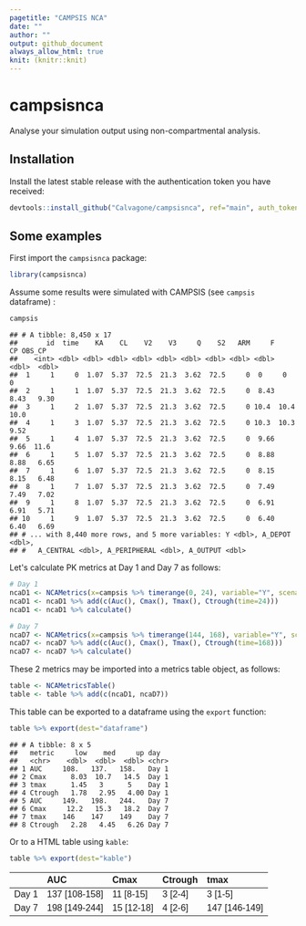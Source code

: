 ```yaml
---
pagetitle: "CAMPSIS NCA"
date: ""
author: ""
output: github_document
always_allow_html: true
knit: (knitr::knit)
---
```


# campsisnca
Analyse your simulation output using non-compartmental analysis.

## Installation
Install the latest stable release with the authentication token you have received:
  

```r
devtools::install_github("Calvagone/campsisnca", ref="main", auth_token="AUTH_TOKEN", force=TRUE)
```

## Some examples



First import the `campsisnca` package:


```r
library(campsisnca)
```

Assume some results were simulated with CAMPSIS (see `campsis` dataframe) :


```r
campsis
```

```
## # A tibble: 8,450 x 17
##       id  time    KA    CL    V2    V3     Q    S2   ARM     F    CP OBS_CP
##    <int> <dbl> <dbl> <dbl> <dbl> <dbl> <dbl> <dbl> <dbl> <dbl> <dbl>  <dbl>
##  1     1     0  1.07  5.37  72.5  21.3  3.62  72.5     0  0     0      0   
##  2     1     1  1.07  5.37  72.5  21.3  3.62  72.5     0  8.43  8.43   9.30
##  3     1     2  1.07  5.37  72.5  21.3  3.62  72.5     0 10.4  10.4   10.0 
##  4     1     3  1.07  5.37  72.5  21.3  3.62  72.5     0 10.3  10.3    9.52
##  5     1     4  1.07  5.37  72.5  21.3  3.62  72.5     0  9.66  9.66  11.6 
##  6     1     5  1.07  5.37  72.5  21.3  3.62  72.5     0  8.88  8.88   6.65
##  7     1     6  1.07  5.37  72.5  21.3  3.62  72.5     0  8.15  8.15   6.48
##  8     1     7  1.07  5.37  72.5  21.3  3.62  72.5     0  7.49  7.49   7.02
##  9     1     8  1.07  5.37  72.5  21.3  3.62  72.5     0  6.91  6.91   5.71
## 10     1     9  1.07  5.37  72.5  21.3  3.62  72.5     0  6.40  6.40   6.69
## # ... with 8,440 more rows, and 5 more variables: Y <dbl>, A_DEPOT <dbl>,
## #   A_CENTRAL <dbl>, A_PERIPHERAL <dbl>, A_OUTPUT <dbl>
```

Let's calculate PK metrics at Day 1 and Day 7 as follows:


```r
# Day 1
ncaD1 <- NCAMetrics(x=campsis %>% timerange(0, 24), variable="Y", scenario=c(day="Day 1"))
ncaD1 <- ncaD1 %>% add(c(Auc(), Cmax(), Tmax(), Ctrough(time=24)))
ncaD1 <- ncaD1 %>% calculate()

# Day 7 
ncaD7 <- NCAMetrics(x=campsis %>% timerange(144, 168), variable="Y", scenario=c(day="Day 7"))
ncaD7 <- ncaD7 %>% add(c(Auc(), Cmax(), Tmax(), Ctrough(time=168)))
ncaD7 <- ncaD7 %>% calculate()
```

These 2 metrics may be imported into a metrics table object, as follows:


```r
table <- NCAMetricsTable()  
table <- table %>% add(c(ncaD1, ncaD7))
```

This table can be exported to a dataframe using the `export` function:


```r
table %>% export(dest="dataframe")
```

```
## # A tibble: 8 x 5
##   metric     low    med     up day  
##   <chr>    <dbl>  <dbl>  <dbl> <chr>
## 1 AUC     108.   137.   158.   Day 1
## 2 Cmax      8.03  10.7   14.5  Day 1
## 3 tmax      1.45   3      5    Day 1
## 4 Ctrough   1.78   2.95   4.00 Day 1
## 5 AUC     149.   198.   244.   Day 7
## 6 Cmax     12.2   15.3   18.2  Day 7
## 7 tmax    146    147    149    Day 7
## 8 Ctrough   2.28   4.45   6.26 Day 7
```

Or to a HTML table using `kable`:


```r
table %>% export(dest="kable")
```

<table class=" lightable-paper lightable-striped" style='font-family: "Arial Narrow", arial, helvetica, sans-serif; width: auto !important; margin-left: auto; margin-right: auto;'>
 <thead>
  <tr>
   <th style="text-align:left;">   </th>
   <th style="text-align:left;"> AUC </th>
   <th style="text-align:left;"> Cmax </th>
   <th style="text-align:left;"> Ctrough </th>
   <th style="text-align:left;"> tmax </th>
  </tr>
 </thead>
<tbody>
  <tr>
   <td style="text-align:left;"> Day 1 </td>
   <td style="text-align:left;"> 137 [108-158] </td>
   <td style="text-align:left;"> 11 [8-15] </td>
   <td style="text-align:left;"> 3 [2-4] </td>
   <td style="text-align:left;"> 3 [1-5] </td>
  </tr>
  <tr>
   <td style="text-align:left;"> Day 7 </td>
   <td style="text-align:left;"> 198 [149-244] </td>
   <td style="text-align:left;"> 15 [12-18] </td>
   <td style="text-align:left;"> 4 [2-6] </td>
   <td style="text-align:left;"> 147 [146-149] </td>
  </tr>
</tbody>
</table>
